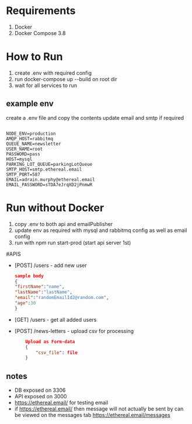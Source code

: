 # Requirements

1. Docker
2. Docker Compose 3.8

# How to Run

1. create .env with required config
2. run docker-compose up --build on root dir
3. wait for all services to run

## example env

create a .env file and copy the contents update email and smtp if required

```env

NODE_ENV=production
AMQP_HOST=rabbitmq
QUEUE_NAME=newsletter
USER_NAME=root
PASSWORD=pass
HOST=mysql
PARKING_LOT_QUEUE=parkingLotQueue
SMTP_HOST=smtp.ethereal.email
SMTP_PORT=587
EMAIL=adrain.murphy@ethereal.email
EMAIL_PASSWORD=sTDA7eJrqXD2jPnmwR

```

# Run without Docker

1. copy .env to both api and emailPublisher
2. update env as required with mysql and rabbitmq config as well as email config
3. run with npm run start-prod (start api server 1st)

#APIS

-   [POST] /users - add new user

    ```JSON
    sample body
    {
    "firstName":"name",
    "lastName":"lastName",
    "email":"randomEmailId2@random.com",
    "age":30
    }
    ```

-   [GET] /users - get all added users

-   [POST] /news-letters - upload csv for processing

    ```JSON
        Upload as Form-data
        {
            "csv_file": file
        }
    ```

## notes

-   DB exposed on 3306
-   API exposed on 3000
-   https://ethereal.email/ for testing email
-   if https://ethereal.email/ then message will not actually be sent by can be viewed on the messages tab https://ethereal.email/messages
